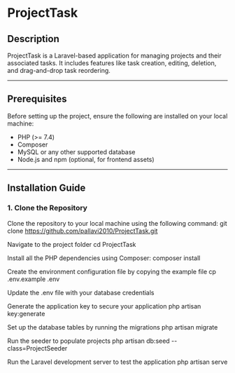 # ProjectTask

## Description
ProjectTask is a Laravel-based application for managing projects and their associated tasks. It includes features like task creation, editing, deletion, and drag-and-drop task reordering.

---

## Prerequisites
Before setting up the project, ensure the following are installed on your local machine:
- PHP (>= 7.4)
- Composer
- MySQL or any other supported database
- Node.js and npm (optional, for frontend assets)

---

## Installation Guide

### 1. Clone the Repository
Clone the repository to your local machine using the following command:
git clone https://github.com/pallavi2010/ProjectTask.git



Navigate to the project folder 
cd ProjectTask


Install all the PHP dependencies using Composer:
composer install


Create the environment configuration file by copying the example file
cp .env.example .env

Update the .env file with your database credentials

Generate the application key to secure your application
php artisan key:generate

Set up the database tables by running the migrations
php artisan migrate

Run the seeder to populate projects
php artisan db:seed --class=ProjectSeeder  

Run the Laravel development server to test the application
php artisan serve


